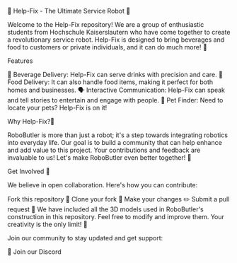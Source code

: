 🤖 Help-Fix - The Ultimate Service Robot 🤖

Welcome to the Help-Fix repository! We are a group of enthusiastic students from Hochschule Kaiserslautern who have come together to create a revolutionary service robot. Help-Fix is designed to bring beverages and food to customers or private individuals, and it can do much more! 🚀

Features

🥤 Beverage Delivery: Help-Fix can serve drinks with precision and care.
🍔 Food Delivery: It can also handle food items, making it perfect for both homes and businesses.
🗣️ Interactive Communication: Help-Fix can speak and tell stories to entertain and engage with people.
🐾 Pet Finder: Need to locate your pets? Help-Fix is on it!

Why Help-Fix?🤖

RoboButler is more than just a robot; it's a step towards integrating robotics into everyday life. Our goal is to build a community that can help enhance and add value to this project. Your contributions and feedback are invaluable to us! Let's make RoboButler even better together! 🌟

Get Involved 🤖

We believe in open collaboration. Here's how you can contribute:

Fork this repository 🍴
Clone your fork 📂
Make your changes ✏️
Submit a pull request 🚀
We have included all the 3D models used in RoboButler's construction in this repository. Feel free to modify and improve them. Your creativity is the only limit! 🎨


Join our community to stay updated and get support:

💬 Join our Discord
